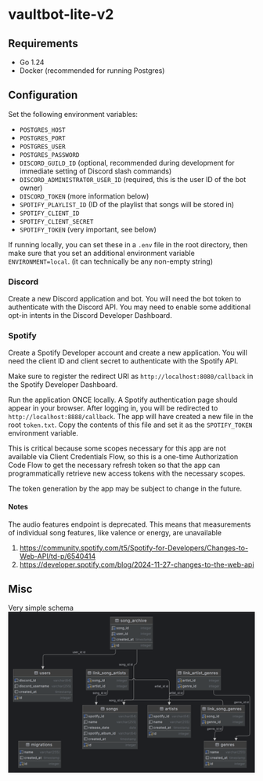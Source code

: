 # vaultbot-lite-v2

## Requirements

- Go 1.24
- Docker (recommended for running Postgres)

## Configuration

Set the following environment variables:

- `POSTGRES_HOST`
- `POSTGRES_PORT`
- `POSTGRES_USER`
- `POSTGRES_PASSWORD`
- `DISCORD_GUILD_ID` (optional, recommended during development for immediate setting of Discord slash commands)
- `DISCORD_ADMINISTRATOR_USER_ID` (required, this is the user ID of the bot owner)
- `DISCORD_TOKEN` (more information below)
- `SPOTIFY_PLAYLIST_ID` (ID of the playlist that songs will be stored in)
- `SPOTIFY_CLIENT_ID`
- `SPOTIFY_CLIENT_SECRET`
- `SPOTIFY_TOKEN` (very important, see below)

If running locally, you can set these in a `.env` file in the root directory, then make sure that you set an additional environment variable `ENVIRONMENT=local`. (it can technically be any non-empty string)

### Discord

Create a new Discord application and bot. You will need the bot token to authenticate with the Discord API. You may need to enable some additional opt-in intents in the Discord Developer Dashboard.

### Spotify

Create a Spotify Developer account and create a new application. You will need the client ID and client secret to authenticate with the Spotify API.

Make sure to register the redirect URI as `http://localhost:8080/callback` in the Spotify Developer Dashboard.

Run the application ONCE locally. A Spotify authentication page should appear in your browser. After logging in, you will be redirected to `http://localhost:8888/callback`. The app will have created a new file in the root `token.txt`. Copy the contents of this file and set it as the `SPOTIFY_TOKEN` environment variable.

This is critical because some scopes necessary for this app are not available via Client Credentials Flow, so this is a one-time Authorization Code Flow to get the necessary refresh token so that the app can programmatically retrieve new access tokens with the necessary scopes.

The token generation by the app may be subject to change in the future.

#### Notes

The audio features endpoint is deprecated. This means that measurements of individual song features, like valence or energy, are unavailable
1. https://community.spotify.com/t5/Spotify-for-Developers/Changes-to-Web-API/td-p/6540414
2. https://developer.spotify.com/blog/2024-11-27-changes-to-the-web-api

## Misc

Very simple schema
![db schema](assets/schema.png "schema")